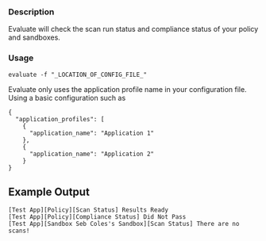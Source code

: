 ### Description
Evaluate will check the scan run status and compliance status of your policy and sandboxes.

### Usage
`evaluate -f "_LOCATION_OF_CONFIG_FILE_"`

Evaluate only uses the application profile name in your configuration file. Using a basic configuration such as

```
{
  "application_profiles": [
    {
      "application_name": "Application 1"
    },
    {
      "application_name": "Application 2"
    }
}
```

## Example Output

```
[Test App][Policy][Scan Status] Results Ready
[Test App][Policy][Compliance Status] Did Not Pass
[Test App][Sandbox Seb Coles's Sandbox][Scan Status] There are no scans!
```